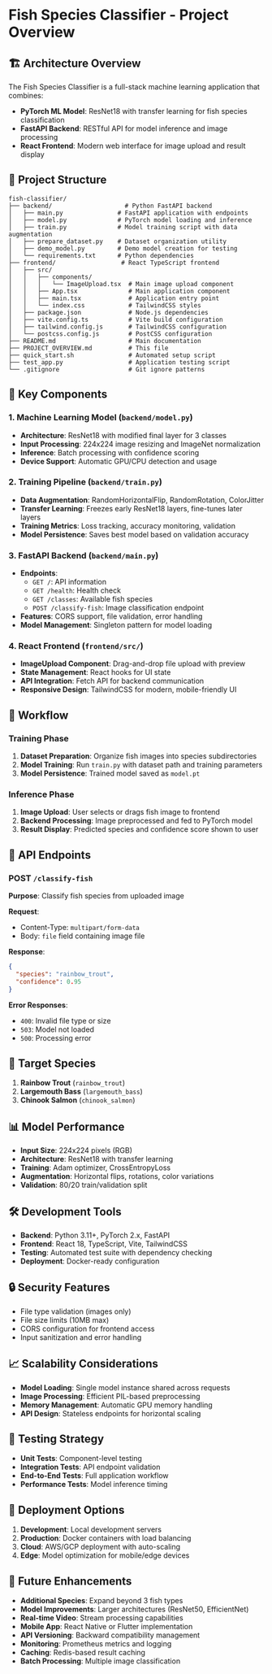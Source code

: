 # Fish Species Classifier - Project Overview

## 🏗️ Architecture Overview

The Fish Species Classifier is a full-stack machine learning application that combines:

- **PyTorch ML Model**: ResNet18 with transfer learning for fish species classification
- **FastAPI Backend**: RESTful API for model inference and image processing
- **React Frontend**: Modern web interface for image upload and result display

## 📁 Project Structure

```
fish-classifier/
├── backend/                    # Python FastAPI backend
│   ├── main.py               # FastAPI application with endpoints
│   ├── model.py              # PyTorch model loading and inference
│   ├── train.py              # Model training script with data augmentation
│   ├── prepare_dataset.py    # Dataset organization utility
│   ├── demo_model.py         # Demo model creation for testing
│   └── requirements.txt      # Python dependencies
├── frontend/                  # React TypeScript frontend
│   ├── src/
│   │   ├── components/
│   │   │   └── ImageUpload.tsx  # Main image upload component
│   │   ├── App.tsx              # Main application component
│   │   ├── main.tsx             # Application entry point
│   │   └── index.css            # TailwindCSS styles
│   ├── package.json             # Node.js dependencies
│   ├── vite.config.ts           # Vite build configuration
│   ├── tailwind.config.js       # TailwindCSS configuration
│   └── postcss.config.js        # PostCSS configuration
├── README.md                    # Main documentation
├── PROJECT_OVERVIEW.md          # This file
├── quick_start.sh               # Automated setup script
├── test_app.py                  # Application testing script
└── .gitignore                   # Git ignore patterns
```

## 🔧 Key Components

### 1. Machine Learning Model (`backend/model.py`)

- **Architecture**: ResNet18 with modified final layer for 3 classes
- **Input Processing**: 224x224 image resizing and ImageNet normalization
- **Inference**: Batch processing with confidence scoring
- **Device Support**: Automatic GPU/CPU detection and usage

### 2. Training Pipeline (`backend/train.py`)

- **Data Augmentation**: RandomHorizontalFlip, RandomRotation, ColorJitter
- **Transfer Learning**: Freezes early ResNet18 layers, fine-tunes later layers
- **Training Metrics**: Loss tracking, accuracy monitoring, validation
- **Model Persistence**: Saves best model based on validation accuracy

### 3. FastAPI Backend (`backend/main.py`)

- **Endpoints**:
  - `GET /`: API information
  - `GET /health`: Health check
  - `GET /classes`: Available fish species
  - `POST /classify-fish`: Image classification endpoint
- **Features**: CORS support, file validation, error handling
- **Model Management**: Singleton pattern for model loading

### 4. React Frontend (`frontend/src/`)

- **ImageUpload Component**: Drag-and-drop file upload with preview
- **State Management**: React hooks for UI state
- **API Integration**: Fetch API for backend communication
- **Responsive Design**: TailwindCSS for modern, mobile-friendly UI

## 🚀 Workflow

### Training Phase
1. **Dataset Preparation**: Organize fish images into species subdirectories
2. **Model Training**: Run `train.py` with dataset path and training parameters
3. **Model Persistence**: Trained model saved as `model.pt`

### Inference Phase
1. **Image Upload**: User selects or drags fish image to frontend
2. **Backend Processing**: Image preprocessed and fed to PyTorch model
3. **Result Display**: Predicted species and confidence score shown to user

## 🔌 API Endpoints

### POST `/classify-fish`
**Purpose**: Classify fish species from uploaded image

**Request**:
- Content-Type: `multipart/form-data`
- Body: `file` field containing image file

**Response**:
```json
{
  "species": "rainbow_trout",
  "confidence": 0.95
}
```

**Error Responses**:
- `400`: Invalid file type or size
- `503`: Model not loaded
- `500`: Processing error

## 🎯 Target Species

1. **Rainbow Trout** (`rainbow_trout`)
2. **Largemouth Bass** (`largemouth_bass`)
3. **Chinook Salmon** (`chinook_salmon`)

## 📊 Model Performance

- **Input Size**: 224x224 pixels (RGB)
- **Architecture**: ResNet18 with transfer learning
- **Training**: Adam optimizer, CrossEntropyLoss
- **Augmentation**: Horizontal flips, rotations, color variations
- **Validation**: 80/20 train/validation split

## 🛠️ Development Tools

- **Backend**: Python 3.11+, PyTorch 2.x, FastAPI
- **Frontend**: React 18, TypeScript, Vite, TailwindCSS
- **Testing**: Automated test suite with dependency checking
- **Deployment**: Docker-ready configuration

## 🔒 Security Features

- File type validation (images only)
- File size limits (10MB max)
- CORS configuration for frontend access
- Input sanitization and error handling

## 📈 Scalability Considerations

- **Model Loading**: Single model instance shared across requests
- **Image Processing**: Efficient PIL-based preprocessing
- **Memory Management**: Automatic GPU memory handling
- **API Design**: Stateless endpoints for horizontal scaling

## 🧪 Testing Strategy

- **Unit Tests**: Component-level testing
- **Integration Tests**: API endpoint validation
- **End-to-End Tests**: Full application workflow
- **Performance Tests**: Model inference timing

## 🚀 Deployment Options

1. **Development**: Local development servers
2. **Production**: Docker containers with load balancing
3. **Cloud**: AWS/GCP deployment with auto-scaling
4. **Edge**: Model optimization for mobile/edge devices

## 🔮 Future Enhancements

- **Additional Species**: Expand beyond 3 fish types
- **Model Improvements**: Larger architectures (ResNet50, EfficientNet)
- **Real-time Video**: Stream processing capabilities
- **Mobile App**: React Native or Flutter implementation
- **API Versioning**: Backward compatibility management
- **Monitoring**: Prometheus metrics and logging
- **Caching**: Redis-based result caching
- **Batch Processing**: Multiple image classification
